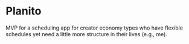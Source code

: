 # Planito

MVP for a scheduling app for creator economy types who have flexible schedules yet need a little more structure in their lives (e.g., me).
